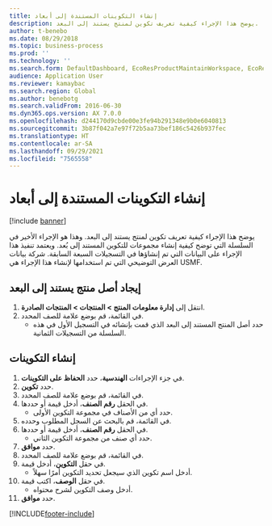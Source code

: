 ```yaml
---
title: إنشاء التكوينات المستندة إلى أبعاد
description: يوضح هذا الإجراء كيفية تعريف تكوين لمنتج يستند إلى البعد.
author: t-benebo
ms.date: 08/29/2018
ms.topic: business-process
ms.prod: ''
ms.technology: ''
ms.search.form: DefaultDashboard, EcoResProductMaintainWorkspace, EcoResProductOpenCasesFormPart, EcoResProductDetailsExtended, EcoResDimensionBasedConfiguration, ConfigChooseFromRoute, ConfigChooseFromGroup, ConfigChoiceApprove
audience: Application User
ms.reviewer: kamaybac
ms.search.region: Global
ms.author: benebotg
ms.search.validFrom: 2016-06-30
ms.dyn365.ops.version: AX 7.0.0
ms.openlocfilehash: d244170d9cbde00e3fe94b291348e9b0e6040813
ms.sourcegitcommit: 3b87f042a7e97f72b5aa73bef186c5426b937fec
ms.translationtype: HT
ms.contentlocale: ar-SA
ms.lasthandoff: 09/29/2021
ms.locfileid: "7565558"
---
```

# <a name="create-dimension-based-configurations"></a>إنشاء التكوينات المستندة إلى أبعاد

[!include [banner](../../includes/banner.md)]

يوضح هذا الإجراء كيفية تعريف تكوين لمنتج يستند إلى البعد. وهذا هو الإجراء الأخير في السلسلة التي توضح كيفية إنشاء مجموعات للتكوين المستند إلى بُعد. ويعتمد تنفيذ هذا الإجراء على البيانات التي تم إنشاؤها في التسجيلات السبعة السابقة. شركة بيانات العرض التوضيحي التي تم استخدامها لإنشاء هذا الإجراء هي USMF.

## <a name="find-the-dimension-based-product-master"></a>إيجاد أصل منتج يستند إلى البعد

1. انتقل إلى **إدارة معلومات المنتج‬ \> المنتجات \> المنتجات الصادرة**.
1. في القائمة، قم بوضع علامة للصف المحدد.
    * حدد أصل المنتج المستند إلى البعد الذي قمت بإنشائه في التسجيل الأول في هذه السلسلة من التسجيلات الثمانية.  

## <a name="create-configurations"></a>إنشاء التكوينات

1. في جزء الإجراءات **الهندسية**، حدد **الحفاظ على التكوينات**.
1. حدد **تكوين**.
1. في القائمة، قم بوضع علامة للصف المحدد.
1. في الحقل **رقم الصنف**، أدخل قيمة أو حددها.
    * حدد أي من الأصناف في مجموعة التكوين الأولى.  
1. في القائمة، قم بالبحث عن السجل المطلوب وحدده.
1. في الحقل **رقم الصنف**، أدخل قيمة أو حددها.
    * حدد أي صنف من مجموعة التكوين الثاني.  
1. حدد **موافق**.
1. في القائمة، قم بوضع علامة للصف المحدد.
1. في حقل **التكوين**، أدخل قيمة.
    * أدخل اسم تكوين الذي سيجعل تحديد التكوين أمرًا سهلاً.  
1. في حقل **الوصف**، اكتب قيمة.
    * أدخل وصف التكوين لشرح محتواه.  
1. حدد **موافق**.



[!INCLUDE[footer-include](../../../includes/footer-banner.md)]